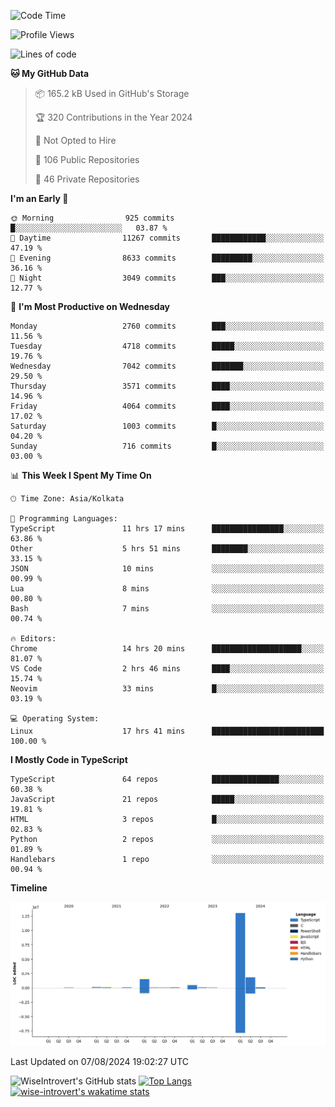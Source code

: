 <!--START_SECTION:waka-->
![Code Time](http://img.shields.io/badge/Code%20Time-1%2C499%20hrs%2034%20mins-blue)

![Profile Views](http://img.shields.io/badge/Profile%20Views-14-blue)

![Lines of code](https://img.shields.io/badge/From%20Hello%20World%20I%27ve%20Written-17.7%20million%20lines%20of%20code-blue)

**🐱 My GitHub Data** 

> 📦 165.2 kB Used in GitHub's Storage 
 > 
> 🏆 320 Contributions in the Year 2024
 > 
> 🚫 Not Opted to Hire
 > 
> 📜 106 Public Repositories 
 > 
> 🔑 46 Private Repositories 
 > 
**I'm an Early 🐤** 

```text
🌞 Morning                925 commits         █░░░░░░░░░░░░░░░░░░░░░░░░   03.87 % 
🌆 Daytime                11267 commits       ████████████░░░░░░░░░░░░░   47.19 % 
🌃 Evening                8633 commits        █████████░░░░░░░░░░░░░░░░   36.16 % 
🌙 Night                  3049 commits        ███░░░░░░░░░░░░░░░░░░░░░░   12.77 % 
```
📅 **I'm Most Productive on Wednesday** 

```text
Monday                   2760 commits        ███░░░░░░░░░░░░░░░░░░░░░░   11.56 % 
Tuesday                  4718 commits        █████░░░░░░░░░░░░░░░░░░░░   19.76 % 
Wednesday                7042 commits        ███████░░░░░░░░░░░░░░░░░░   29.50 % 
Thursday                 3571 commits        ████░░░░░░░░░░░░░░░░░░░░░   14.96 % 
Friday                   4064 commits        ████░░░░░░░░░░░░░░░░░░░░░   17.02 % 
Saturday                 1003 commits        █░░░░░░░░░░░░░░░░░░░░░░░░   04.20 % 
Sunday                   716 commits         █░░░░░░░░░░░░░░░░░░░░░░░░   03.00 % 
```


📊 **This Week I Spent My Time On** 

```text
🕑︎ Time Zone: Asia/Kolkata

💬 Programming Languages: 
TypeScript               11 hrs 17 mins      ████████████████░░░░░░░░░   63.86 % 
Other                    5 hrs 51 mins       ████████░░░░░░░░░░░░░░░░░   33.15 % 
JSON                     10 mins             ░░░░░░░░░░░░░░░░░░░░░░░░░   00.99 % 
Lua                      8 mins              ░░░░░░░░░░░░░░░░░░░░░░░░░   00.80 % 
Bash                     7 mins              ░░░░░░░░░░░░░░░░░░░░░░░░░   00.74 % 

🔥 Editors: 
Chrome                   14 hrs 20 mins      ████████████████████░░░░░   81.07 % 
VS Code                  2 hrs 46 mins       ████░░░░░░░░░░░░░░░░░░░░░   15.74 % 
Neovim                   33 mins             █░░░░░░░░░░░░░░░░░░░░░░░░   03.19 % 

💻 Operating System: 
Linux                    17 hrs 41 mins      █████████████████████████   100.00 % 
```

**I Mostly Code in TypeScript** 

```text
TypeScript               64 repos            ███████████████░░░░░░░░░░   60.38 % 
JavaScript               21 repos            █████░░░░░░░░░░░░░░░░░░░░   19.81 % 
HTML                     3 repos             █░░░░░░░░░░░░░░░░░░░░░░░░   02.83 % 
Python                   2 repos             ░░░░░░░░░░░░░░░░░░░░░░░░░   01.89 % 
Handlebars               1 repo              ░░░░░░░░░░░░░░░░░░░░░░░░░   00.94 % 
```



**Timeline**

![Lines of Code chart](https://raw.githubusercontent.com/wise-introvert/wise-introvert/master/assets/bar_graph.png)


 Last Updated on 07/08/2024 19:02:27 UTC
<!--END_SECTION:waka-->

![WiseIntrovert's GitHub stats](https://github-readme-stats.vercel.app/api?username=wise-introvert&count_private=true&show_icons=true)
[![Top Langs](https://github-readme-stats.vercel.app/api/top-langs/?username=wise-introvert&langs_count=10)](https://github.com/anuraghazra/github-readme-stats)
[![wise-introvert's wakatime stats](https://github-readme-stats.vercel.app/api/wakatime?username=wiseintrovert)](https://github.com/anuraghazra/github-readme-stats)

